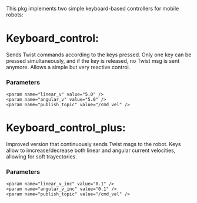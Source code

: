 This pkg implements two simple keyboard-based controllers for mobile robots:

# Keyboard_control:
Sends Twist commands according to the keys pressed. Only one key can be pressed simultaneously, and if the key is released, no Twist msg is sent anymore. Allows a simple but very reactive control.

### Parameters
    <param name="linear_v" value="5.0" /> 
    <param name="angular_v" value="5.0" /> 
    <param name="publish_topic" value="/cmd_vel" />

# Keyboard_control_plus: 
Improved version that continuously sends Twist msgs to the robot. Keys allow to imcrease/decrease both linear and angular current velocities, allowing for soft trayectories.

### Parameters
    <param name="linear_v_inc" value="0.1" />
    <param name="angular_v_inc" value="0.1" />
    <param name="publish_topic" value="/cmd_vel" />